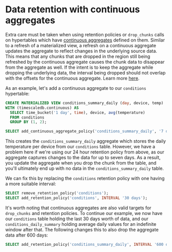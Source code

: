 # Data retention with continuous aggregates

Extra care must be taken when using retention policies or `drop_chunks` calls on
hypertables which have [continuous aggregates][continuous_aggregates] defined on
them. Similar to a refresh of a materialized view, a refresh on a continuous aggregate
updates the aggregate to reflect changes in the underlying source data. This means
that any chunks that are dropped in the region still being refreshed by the
continuous aggregate causes the chunk data to disappear from the aggregate as
well. If the intent is to keep the aggregate while dropping the underlying data,
the interval being dropped should not overlap with the offsets for the continuous
aggregate. Learn more [here][troubleshooting].
</highlight>

As an example, let's add a continuous aggregate to our `conditions` hypertable:
```sql
CREATE MATERIALIZED VIEW conditions_summary_daily (day, device, temp)
WITH (timescaledb.continuous) AS
  SELECT time_bucket('1 day', time), device, avg(temperature)
  FROM conditions
  GROUP BY (1, 2);

SELECT add_continuous_aggregate_policy('conditions_summary_daily', '7 days', '1 day', '1 day');
```

This creates the `conditions_summary_daily` aggregate which stores the daily
temperature per device from our `conditions` table. However, we have a problem here
if we're using our 24 hour retention policy from above, as our aggregate captures
changes to the data for up to seven days. As a result, you update the aggregate
when you drop the chunk from the table, and you'll ultimately end up with no data in the
`conditions_summary_daily` table.

We can fix this by replacing the `conditions` retention policy with one having a more
suitable interval:
```sql
SELECT remove_retention_policy('conditions');
SELECT add_retention_policy('conditions', INTERVAL '30 days');
```

It's worth noting that continuous aggregates are also valid targets for `drop_chunks`
and retention policies. To continue our example, we now have our `conditions` table
holding the last 30 days worth of data, and our `conditions_daily_summary` holding
average daily values for an indefinite window after that. The following changes
this to also drop the aggregate data after 600 days:

```sql
SELECT add_retention_policy('conditions_summary_daily', INTERVAL '600 days');
```

[drop_chunks]: /api/:currentVersion:/hypertable/drop_chunks
[add_retention_policy]: /api/:currentVersion:/data-retention/add_retention_policy
[continuous_aggregates]: /how-to-guides/continuous-aggregates
[troubleshooting]: /how-to-guides/continuous-aggregates/troubleshooting.md
